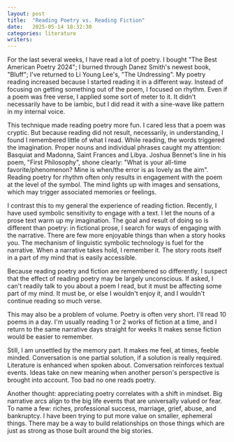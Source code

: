 ```yaml
---
layout: post
title:  "Reading Poetry vs. Reading Fiction"
date:   2025-05-14 18:32:30
categories: literature 
writers:
---
```


For the last several weeks, I have read a lot of poetry.  I bought "The Best American Poetry 2024"; I burned through Danez Smith's newest book, "Bluff"; I've returned to Li Young Lee's, "The Undressing". My poetry reading increased because I started reading it in a different way.  Instead of focusing on getting something out of the poem, I focused on rhythm.  Even if a poem was free verse, I applied some sort of meter to it. It didn't necessarily have to be iambic, but I did read it with a sine-wave like pattern in my internal voice.  

This technique made reading poetry more fun.  I cared less that a poem was cryptic.  But because reading did not result, necessarily, in understanding, I found I remembered little of what I read.  While reading, the words triggered the imagination.  Proper nouns and individual phrases caught my attention: Basquiat and Madonna, Saint Frances and Libya. Joshua Bennet's line in his poem, "First Philosophy", shone clearly: "What is your all-time favorite/phenomenon? Mine is when/the error is as lovely as the aim". Reading poetry for rhythm often only results in engagement with the poem at the level of the symbol.  The mind lights up with images and sensations, which may trigger associated memories or feelings.  

I contrast this to my general the experience of reading fiction.  Recently, I have used symbolic sensitivity to engage with a text.  I let the nouns of a prose text warm up my imagination.  The goal and result of doing so is different than poetry: in fictional prose, I search for ways of engaging with the narrative.  There are few more enjoyable things than when a story hooks you.  The mechanism of linguistic symbolic technology is fuel for the narrative.   When a narrative takes hold, I remember it.  The story roots itself in a part of my mind that is easily accessible.  

Because reading poetry and fiction are remembered so differently, I suspect that the effect of reading poetry may be largely unconscious.  If asked, I can't readily talk to you about a poem I read, but it must be affecting some part of my mind.  It must be, or else I wouldn't enjoy it, and I wouldn't continue reading so much verse. 

This may also be a problem of volume. Poetry is often very short.  I'll read 10 poems in a day.  I'm usually reading 1 or 2 works of fiction at a time, and I return to the same narrative days straight for weeks  It makes sense fiction would be easier to remember.  

Still, I am unsettled by the memory part.  It makes me feel, at times, feeble minded.  Conversation is one partial solution, if a solution is really required.  Literature is enhanced when spoken about. Conversation reinforces textual events.  Ideas take on new meaning when another person's perspective is brought into account.  Too bad no one reads poetry. 

Another thought: appreciating poetry correlates with a shift in mindset. Big narrative arcs align to the big life events that are universally valued or fear. To name a few: riches, professional success, marriage, grief, abuse, and bankruptcy.  I have been trying to put more value on smaller, ephemeral things.  There may be a way to build relationships on those things which are just as strong as those built around the big stories.  

